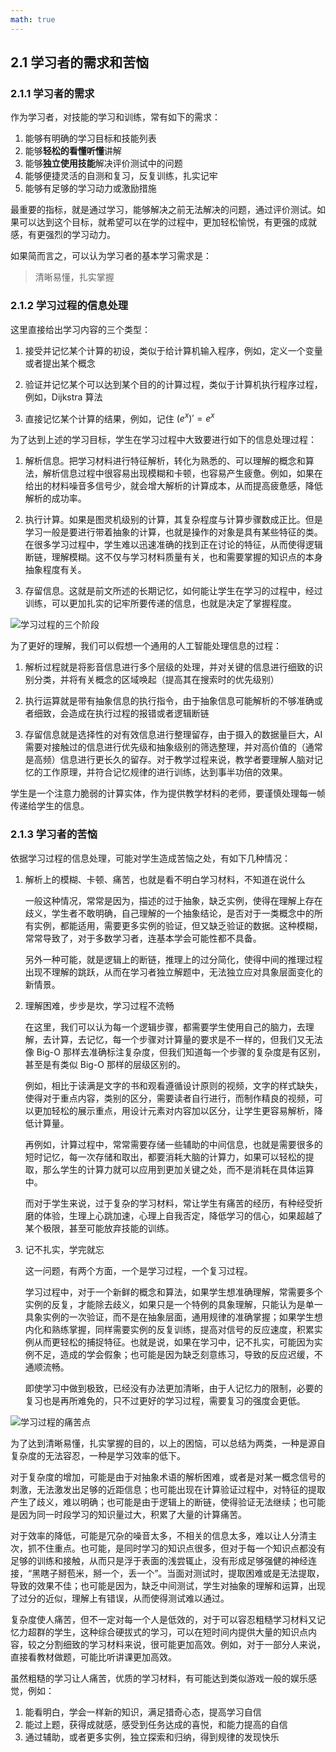 ```yaml
---
math: true
---
```


## 2.1 学习者的需求和苦恼

### 2.1.1 学习者的需求

作为学习者，对技能的学习和训练，常有如下的需求：

1. 能够有明确的学习目标和技能列表
1. 能够**轻松的看懂听懂**讲解
1. 能够**独立使用技能**解决评价测试中的问题
1. 能够便捷灵活的自测和复习，反复训练，扎实记牢
1. 能够有足够的学习动力或激励措施

最重要的指标，就是通过学习，能够解决之前无法解决的问题，通过评价测试。如果可以达到这个目标，就希望可以在学的过程中，更加轻松愉悦，有更强的成就感，有更强烈的学习动力。

如果简而言之，可以认为学习者的基本学习需求是：

> 清晰易懂，扎实掌握

### 2.1.2 学习过程的信息处理

这里直接给出学习内容的三个类型：

1. 接受并记忆某个计算的初设，类似于给计算机输入程序，例如，定义一个变量或者提出某个概念

1. 验证并记忆某个可以达到某个目的的计算过程，类似于计算机执行程序过程，例如，Dijkstra 算法

1. 直接记忆某个计算的结果，例如，记住 $(e^x)' = e^x$

为了达到上述的学习目标，学生在学习过程中大致要进行如下的信息处理过程：

1. 解析信息。把学习材料进行特征解析，转化为熟悉的、可以理解的概念和算法，解析信息过程中很容易出现模糊和卡顿，也容易产生疲惫。例如，如果在给出的材料噪音多信号少，就会增大解析的计算成本，从而提高疲惫感，降低解析的成功率。

1. 执行计算。如果是图灵机级别的计算，其复杂程度与计算步骤数成正比。但是学习一般是要进行带着抽象的计算，也就是操作的对象是具有某些特征的类。在很多学习过程中，学生难以迅速准确的找到正在讨论的特征，从而使得逻辑断链，理解模糊。这不仅与学习材料质量有关，也和需要掌握的知识点的本身抽象程度有关。

1. 存留信息。这就是前文所述的长期记忆，如何能让学生在学习的过程中，经过训练，可以更加扎实的记牢所要传递的信息，也就是决定了掌握程度。

![学习过程的三个阶段](../img/2-1.svg)

为了更好的理解，我们可以假想一个通用的人工智能处理信息的过程：

1. 解析过程就是将影音信息进行多个层级的处理，并对关键的信息进行细致的识别分类，并将有关概念的区域唤起（提高其在搜索时的优先级别）

1. 执行运算就是带有抽象信息的执行指令，由于抽象信息可能解析的不够准确或者细致，会造成在执行过程的报错或者逻辑断链

1. 存留信息就是选择性的对有效信息进行整理留存，由于摄入的数据量巨大，AI需要对接触过的信息进行优先级和抽象级别的筛选整理，并对高价值的（通常是高频）信息进行更长久的留存。对于教学过程来说，教学者要理解人脑对记忆的工作原理，并符合记忆规律的进行训练，达到事半功倍的效果。

学生是一个注意力脆弱的计算实体，作为提供教学材料的老师，要谨慎处理每一帧传递给学生的信息。

### 2.1.3 学习者的苦恼

依据学习过程的信息处理，可能对学生造成苦恼之处，有如下几种情况：

1. 解析上的模糊、卡顿、痛苦，也就是看不明白学习材料，不知道在说什么

    一般这种情况，常常是因为，描述的过于抽象，缺乏实例，使得在理解上存在歧义，学生者不敢明确，自己理解的一个抽象结论，是否对于一类概念中的所有实例，都能适用，需要更多实例的验证，但又缺乏验证的数据。这种模糊，常常导致了，对于多数学习者，连基本学会可能性都不具备。

    另外一种可能，就是逻辑上的断链，推理上的过分简化，使得中间的推理过程出现不理解的跳跃，从而在学习者独立解题中，无法独立应对具象层面变化的新情景。

1. 理解困难，步步是坎，学习过程不流畅

    在这里，我们可以认为每一个逻辑步骤，都需要学生使用自己的脑力，去理解，去计算，去记忆，每一个步骤对计算量的要求是不一样的，但我们又无法像 Big-O 那样去准确标注复杂度，但我们知道每一个步骤的复杂度是有区别，甚至是有类似 Big-O 那样的层级区别的。

    例如，相比于读满是文字的书和观看遵循设计原则的视频，文字的样式缺失，使得对于重点内容，类别的区分，需要读者自行进行，而制作精良的视频，可以更加轻松的展示重点，用设计元素对内容加以区分，让学生更容易解析，降低计算量。

    再例如，计算过程中，常常需要存储一些辅助的中间信息，也就是需要很多的短时记忆，每一次存储和取出，都要消耗大脑的计算力，如果可以轻松的提取，那么学生的计算力就可以应用到更加关键之处，而不是消耗在具体运算中。

    而对于学生来说，过于复杂的学习材料，常让学生有痛苦的经历，有种经受折磨的体验，生理上心跳加速，心理上自我否定，降低学习的信心，如果超越了某个极限，甚至可能放弃技能的训练。

1. 记不扎实，学完就忘

    这一问题，有两个方面，一个是学习过程，一个复习过程。

    学习过程中，对于一个新鲜的概念和算法，如果学生想准确理解，常需要多个实例的反复，才能除去歧义，如果只是一个特例的具象理解，只能认为是单一具象实例的一次验证，而不是在抽象层面，通用规律的准确掌握；如果学生想内化和熟练掌握，同样需要实例的反复训练，提高对信号的反应速度，积累实例从而更轻松的捕捉特征。也就是说，如果在学习中，记不扎实，可能因为实例不足，造成的学会假象；也可能是因为缺乏刻意练习，导致的反应迟缓，不通顺流畅。
    
    即使学习中做到极致，已经没有办法更加清晰，由于人记忆力的限制，必要的复习也是再所难免的，只不过更好的学习过程，需要复习的强度会更低。

![学习过程的痛苦点](../img/2-2.svg)

为了达到清晰易懂，扎实掌握的目的，以上的困恼，可以总结为两类，一种是源自复杂度的无法容忍，一种是学习效率的低下。

对于复杂度的增加，可能是由于对抽象术语的解析困难，或者是对某一概念信号的刺激，无法激发出足够的近距信息；也可能出现在计算验证过程中，对特征的提取产生了歧义，难以明确；也可能是由于逻辑上的断链，使得验证无法继续；也可能是因为同一时段学习的知识量过大，积累了大量的计算痛苦。

对于效率的降低，可能是冗杂的噪音太多，不相关的信息太多，难以让人分清主次，抓不住重点。也可能，是同时学习的知识点很多，但对于每一个知识点都没有足够的训练和接触，从而只是浮于表面的浅尝辄止，没有形成足够强健的神经连接，“黑瞎子掰苞米，掰一个，丢一个”。当面对测试时，提取困难或是无法提取，导致的效果不佳；也可能是因为，缺乏中间测试，学生对抽象的理解和运算，出现了过分的近似，理解上有错误，从而使得测试难以通过。

复杂度使人痛苦，但不一定对每一个人是低效的，对于可以容忍粗糙学习材料又记忆力超群的学生，这种综合硬拔式的学习，可以在短时间内提供大量的知识点内容，较之分割细致的学习材料来说，很可能更加高效。例如，对于一部分人来说，直接看教材做题，可能比听讲课更加高效。

虽然粗糙的学习让人痛苦，优质的学习材料，有可能达到类似游戏一般的娱乐感觉，例如：

1. 能看明白，学会一样新的知识，满足猎奇心态，提高学习自信
1. 能过上题，获得成就感，感受到任务达成的喜悦，和能力提高的自信
1. 通过辅助，或者更多实例，独立探索和归纳，得到规律的发现快乐
